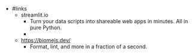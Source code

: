 - #links
	- streamlit.io
		- Turn your data scripts into shareable web apps in minutes.
		  All in pure Python.
		-
	- https://biomejs.dev/
		- Format, lint, and more in a fraction of a second.